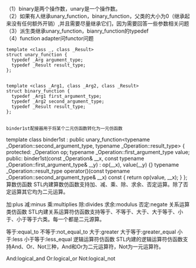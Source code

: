 （1）binary是两个操作数，unary是一个操作数。  
（2）如果有人继承unary_function，binary_function，父类的大小为0（继承起来没有任何额外开销）,并且需要尽量继承它们，因为需要回答一些参数相关问题  
（3）派生类继承unary_function，bianry_function的typedef    
（4）function adapter问functor问题  


    template <class _, class _Result>
    struct unary_function {
      typedef _Arg argument_type;
      typedef _Result result_type;
    };
    
    
    template <class _Arg1, class _Arg2, class _Result>
    struct binary_function {
      typedef _Arg1 first_argument_type;
      typedef _Arg2 second_argument_type;
      typedef _Result result_type;
    };
    
    
    binder1st配接器用于将某个二元仿函数转化为一元仿函数

template <class _Operation>
class binder1st
  : public unary_function<typename _Operation::second_argument_type,
                          typename _Operation::result_type> {
protected:
  _Operation op;
  typename _Operation::first_argument_type value;
public:
  binder1st(const _Operation& __x,
            const typename _Operation::first_argument_type& __y)
      : op(__x), value(__y) {}
  typename _Operation::result_type
  operator()(const typename _Operation::second_argument_type& __x) const {
    return op(value, __x);
  }
};
算数仿函数
STL内建算数仿函数支持加、减、乘、除、求余、否定运算。除了否定运算其它均为二元运算。

加:plus<T>
减:minus<T>
乘:multiplies<T>
除:divides<T>
求余:modulus<T>
否定:negate<T>
关系运算类仿函数
STL内建关系运算符仿函数支持等于、不等于、大于、大于等于、小于、小于等于六类。每一个都是二元源算。

等于:equal_to<T>
不等于:not_equal_to<T>
大于:greater<T>
大于等于:greater_equal<T>
小于:less<T>
小于等于:less_equal<T>
逻辑运算符仿函数
STL内建的逻辑运算符仿函数支持And、Or、Not三种，And和Or为二元运算符，Not为一元运算符。

And:logical_and<T>
Or:logical_or<T>
Not:logical_not<T>
